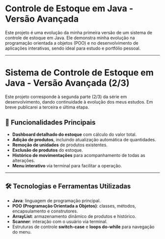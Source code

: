 # Controle de Estoque em Java - Versão Avançada 

Este projeto é uma evolução da minha primeira versão de um sistema de controle de estoque em Java. Ele demonstra minha evolução na programação orientada a objetos (POO) e no desenvolvimento de aplicações interativas, sendo ideal para estudo e portfólio pessoal. 

--- 

# Sistema de Controle de Estoque em Java - Versão Avançada (2/3)

Este projeto corresponde à segunda parte (2/3) da série em desenvolvimento, dando continuidade à evolução dos meus estudos. Em breve publicarei a terceira e última etapa.

## 🔹 Funcionalidades Principais 

- **Dashboard detalhado do estoque** com cálculo do valor total. 
- **Adição de produtos**, incluindo atualização automática de quantidades.
- **Remoção de unidades** de produtos existentes.
- **Exclusão de produtos** do estoque.
- **Histórico de movimentações** para acompanhamento de todas as alterações.
- **Menu interativo** via terminal para facilitar a operação.

--- 

## 🛠 Tecnologias e Ferramentas Utilizadas 
- **Java**: linguagem de programação principal.
- **POO (Programação Orientada a Objetos)**: classes, métodos, encapsulamento e construtores.
- **ArrayList**: armazenamento dinâmico de produtos e histórico.
- **Scanner**: interação com o usuário via terminal.
- Estruturas de controle **switch-case** e **loops do-while** para navegação do menu.
